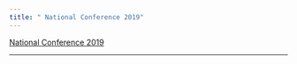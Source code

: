 ```yaml
---
title: " National Conference 2019"
---
```

<a href="hhttps://drive.google.com/open?id=0B9cqMjKT9M-ddkRJN2RLSzV6Q3NQby16U2FWRWljYjV3NVFB">National Conference 2019</a><br>
<hr>
